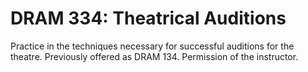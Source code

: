 # DRAM 334: Theatrical Auditions

Practice in the techniques necessary for successful auditions for the theatre. Previously offered as DRAM 134. Permission of the instructor.